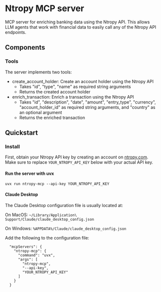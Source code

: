 # Ntropy MCP server

MCP server for enriching banking data using the Ntropy API. This allows LLM agents that work with financial data to easily call any of the Ntropy API endpoints.

## Components

### Tools

The server implements two tools:
- create_account_holder: Create an account holder using the Ntropy API
  - Takes "id", "type", "name" as required string arguments
  - Returns the created account holder
- enrich_transaction: Enrich a transaction using the Ntropy API
  - Takes "id", "description", "date", "amount", "entry_type", "currency",
  "account_holder_id" as required string arguments, and "country" as an optional
  argument
  - Returns the enriched transaction

## Quickstart

### Install

First, obtain your Ntropy API key by creating an account on [ntropy.com](https://ntropy.com). Make sure to replace `YOUR_NTROPY_API_KEY` below with your actual API key.

#### Run the server with uvx

```
uvx run ntropy-mcp --api-key YOUR_NTROPY_API_KEY
```

#### Claude Desktop

The Claude Desktop configuration file is usually located at:

On MacOS: `~/Library/Application\ Support/Claude/claude_desktop_config.json`

On Windows: `%APPDATA%/Claude/claude_desktop_config.json`

Add the following to the configuration file:

```
  "mcpServers": {
    "ntropy-mcp": {
      "command": "uvx",
      "args": [
        "ntropy-mcp",
        "--api-key",
        "YOUR_NTROPY_API_KEY"
      ]
    }
  }
 ```
